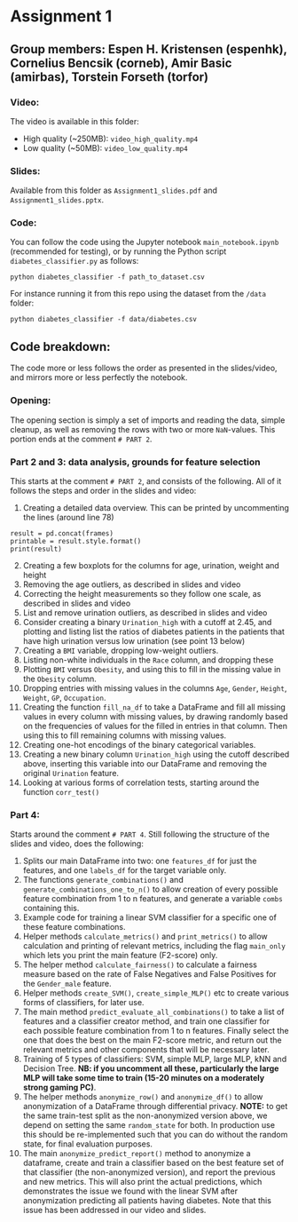 # Assignment 1
## Group members: Espen H. Kristensen (espenhk), Cornelius Bencsik (corneb), Amir Basic (amirbas), Torstein Forseth (torfor)

### Video:
The video is available in this folder:
* High quality (~250MB): `video_high_quality.mp4`
* Low quality (~50MB): `video_low_quality.mp4`

### Slides:
Available from this folder as `Assignment1_slides.pdf` and `Assignment1_slides.pptx`.

### Code:
You can follow the code using the Jupyter notebook `main_notebook.ipynb` (recommended for testing), or
by running the Python script `diabetes_classifier.py` as follows:

~~~
python diabetes_classifier -f path_to_dataset.csv
~~~

For instance running it from this repo using the dataset from the `/data` folder:

~~~
python diabetes_classifier -f data/diabetes.csv
~~~

## Code breakdown:
The code more or less follows the order as presented in the slides/video, and mirrors more or less
perfectly the notebook. 

### Opening:
The opening section is simply a set of imports and reading the data, simple cleanup, as well as removing the rows with
two or more `NaN`-values. This portion ends at the comment `# PART 2`.

### Part 2 and 3: data analysis, grounds for feature selection
This starts at the comment `# PART 2`, and consists of the following. All of it follows the steps and order in the
slides and video:

1. Creating a detailed data overview. This can be printed by uncommenting the lines (around line 78)
~~~
result = pd.concat(frames)
printable = result.style.format()
print(result)
~~~
2. Creating a few boxplots for the columns for age, urination, weight and height
3. Removing the age outliers, as described in slides and video
4. Correcting the height measurements so they follow one scale, as described in slides and video
5. List and remove urination outliers, as described in slides and video
6. Consider creating a binary `Urination_high` with a cutoff at 2.45, and plotting and listing
list the ratios of diabetes patients in the patients that have high urination versus low urination (see point 13 below)
7. Creating a `BMI` variable, dropping low-weight outliers.
8. Listing non-white individuals in the `Race` column, and dropping these
9. Plotting `BMI` versus `Obesity`, and using this to fill in the missing value in the `Obesity` column.
10. Dropping entries with missing values in the columns `Age`, `Gender`, `Height`, `Weight`, `GP`, `Occupation`.
11. Creating the function `fill_na_df` to take a DataFrame and fill all missing values in every column with missing
values, by drawing randomly based on the frequencies of values for the filled in entries in that column. Then using
this to fill remaining columns with missing values.
12. Creating one-hot encodings of the binary categorical variables.
13. Creating a new binary column `Urination_high` using the cutoff described above, inserting this variable into our
DataFrame and removing the original `Urination` feature.
14. Looking at various forms of correlation tests, starting around the function `corr_test()`

### Part 4:
Starts around the comment `# PART 4`. Still following the structure of the slides and video, does the following:
1. Splits our main DataFrame into two: one `features_df` for just the features, and one `labels_df` for the target
variable only.
2. The functions `generate_combinations()` and `generate_combinations_one_to_n()` to allow creation of every possible
feature combination from 1 to n features, and generate a variable `combs` containing this.
3. Example code for training a linear SVM classifier for a specific one of these feature combinations.
4. Helper methods `calculate_metrics()` and `print_metrics()` to allow calculation and printing of relevant metrics,
including the flag `main_only` which lets you print the main feature (F2-score) only.
5. The helper method `calculate_fairness()` to calculate a fairness measure based on the rate of False Negatives and
False Positives for the `Gender_male` feature.
6. Helper methods `create_SVM()`, `create_simple_MLP()` etc to create various forms of classifiers, for later use.
7. The main method `predict_evaluate_all_combinations()` to take a list of features and a classifier creator method,
and train one classifier for each possible feature combination from 1 to n features. Finally select the one that
does the best on the main F2-score metric, and return out the relevant metrics and other components that will
be necessary later.
8. Training of 5 types of classifiers: SVM, simple MLP, large MLP, kNN and Decision Tree. **NB: if you uncomment
all these, particularly the large MLP will take some time to train (15-20 minutes on a moderately strong gaming PC)**.
9. The helper methods `anonymize_row()` and `anonymize_df()` to allow anonymization of a DataFrame through differential
privacy. **NOTE:** to get the same train-test split as the non-anonymized version above, we depend on setting the
same `random_state` for both. In production use this should be re-implemented such that you can do without the random
state, for final evaluation purposes.
10. The main `anonymize_predict_report()` method to anonymize a dataframe, create and train a classifier based on the
best feature set of that classifier (the non-anonymized version), and report the previous and new metrics. This will
also print the actual predictions, which demonstrates the issue we found with the linear SVM after anonymization
predicting all patients having diabetes. Note that this issue has been addressed in our video and slides.
